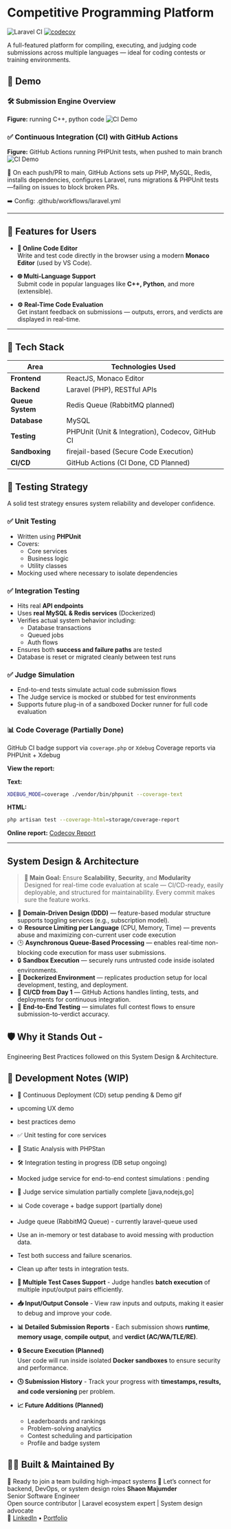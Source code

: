 # Competitive Programming Platform

![Laravel CI](https://github.com/ShaonMajumder/competitive-programming-platform/actions/workflows/laravel.yml/badge.svg)
[![codecov](https://codecov.io/gh/ShaonMajumder/competitive-programming-platform/branch/main/graph/badge.svg)](https://codecov.io/gh/ShaonMajumder/competitive-programming-platform)

A full-featured platform for compiling, executing, and judging code submissions across multiple languages — ideal for coding contests or training environments.

## 🚀 Demo

### 🛠️ Submission Engine Overview

**Figure:** running C++, python code
![CI Demo](screenshots/cp_2025-05-19%2012-25-57.gif)

### ✅ Continuous Integration (CI) with GitHub Actions

**Figure:** GitHub Actions running PHPUnit tests, when pushed to main branch
![CI Demo](screenshots/ci_2025-05-19%2012-25-57.gif)

🔄 On each push/PR to main, GitHub Actions sets up PHP, MySQL, Redis, installs dependencies, configures Laravel, runs migrations & PHPUnit tests—failing on issues to block broken PRs.

➡️ Config: .github/workflows/laravel.yml

---

## 🎯 Features for Users

-   **📝 Online Code Editor**  
    Write and test code directly in the browser using a modern **Monaco Editor** (used by VS Code).

-   **🌐 Multi-Language Support**  
    Submit code in popular languages like **C++, Python**, and more (extensible).

-   **⚙️ Real-Time Code Evaluation**  
    Get instant feedback on submissions — outputs, errors, and verdicts are displayed in real-time.

---

## 🧰 Tech Stack

| Area             | Technologies Used                                |
| ---------------- | ------------------------------------------------ |
| **Frontend**     | ReactJS, Monaco Editor                           |
| **Backend**      | Laravel (PHP), RESTful APIs                      |
| **Queue System** | Redis Queue (RabbitMQ planned)                   |
| **Database**     | MySQL                                            |
| **Testing**      | PHPUnit (Unit & Integration), Codecov, GitHub CI |
| **Sandboxing**   | firejail-based (Secure Code Execution)           |
| **CI/CD**        | GitHub Actions (CI Done, CD Planned)             |

## 🧪 Testing Strategy

A solid test strategy ensures system reliability and developer confidence.

### ✅ Unit Testing

-   Written using **PHPUnit**
-   Covers:
    -   Core services
    -   Business logic
    -   Utility classes
-   Mocking used where necessary to isolate dependencies

### ✅ Integration Testing

-   Hits real **API endpoints**
-   Uses **real MySQL & Redis services** (Dockerized)
-   Verifies actual system behavior including:
    -   Database transactions
    -   Queued jobs
    -   Auth flows
-   Ensures both **success and failure paths** are tested
-   Database is reset or migrated cleanly between test runs

### ✅ Judge Simulation

-   End-to-end tests simulate actual code submission flows
-   The Judge service is mocked or stubbed for test environments
-   Supports future plug-in of a sandboxed Docker runner for full code evaluation

### 📊 Code Coverage (Partially Done)

GitHub CI badge support via `coverage.php` or `Xdebug`
Coverage reports via PHPUnit + Xdebug

**View the report:**

**Text:**

```bash
XDEBUG_MODE=coverage ./vendor/bin/phpunit --coverage-text
```

**HTML:**

```bash
php artisan test --coverage-html=storage/coverage-report
```

**Online report:** [Codecov Report](https://app.codecov.io/gh/ShaonMajumder/competitive-programming-platform)

---

## System Design & Architecture

> **🎯 Main Goal:** Ensure **Scalability**, **Security**, and **Modularity**  
> Designed for real-time code evaluation at scale — CI/CD-ready, easily deployable, and structured for maintainability.
> Every commit makes sure the feature works.

-   🧩 **Domain-Driven Design (DDD)** — feature-based modular structure supports toggling services (e.g., subscription model).
-   ⚙️ **Resource Limiting per Language** (CPU, Memory, Time) — prevents abuse and maximizing con-current user code execution
-   🕒 **Asynchronous Queue-Based Processing** — enables real-time non-blocking code execution for mass user submissions.
-   🔒 **Sandbox Execution** — securely runs untrusted code inside isolated environments.
-   🐳 **Dockerized Environment** — replicates production setup for local development, testing, and deployment.
-   🚀 **CI/CD from Day 1** — GitHub Actions handles linting, tests, and deployments for continuous integration.
-   🧪 **End-to-End Testing** — simulates full contest flows to ensure submission-to-verdict accuracy.

## 🛡️ Why it Stands Out -

Engineering Best Practices followed on this System Design & Architecture.

## 🧠 Development Notes (WIP)

-   🚧 Continuous Deployment (CD) setup pending & Demo gif
-   upcoming UX demo
-   best practices demo
-   ✅ Unit testing for core services
-   🧹 Static Analysis with PHPStan
-   🛠️ Integration testing in progress (DB setup ongoing)
-   Mocked judge service for end-to-end contest simulations : pending
-   🔄 Judge service simulation partially complete [java,nodejs,go]
-   📊 Code coverage + badge support (partially done)
-   Judge queue (RabbitMQ Queue) - currently laravel-queue used
-   Use an in-memory or test database to avoid messing with production data.
-   Test both success and failure scenarios.
-   Clean up after tests in integration tests.
-   **🔁 Multiple Test Cases Support** - Judge handles **batch execution** of multiple input/output pairs efficiently.
-   **📥 Input/Output Console** - View raw inputs and outputs, making it easier to debug and improve your code.
-   **📊 Detailed Submission Reports** - Each submission shows **runtime**, **memory usage**, **compile output**, and **verdict (AC/WA/TLE/RE)**.
-   **🔒 Secure Execution (Planned)**  
    User code will run inside isolated **Docker sandboxes** to ensure security and performance.
-   **🕓 Submission History** - Track your progress with **timestamps, results, and code versioning** per problem.

-   **📈 Future Additions (Planned)**
    -   Leaderboards and rankings
    -   Problem-solving analytics
    -   Contest scheduling and participation
    -   Profile and badge system

## 👨‍💻 Built & Maintained By

👔 Ready to join a team building high-impact systems
📨 Let’s connect for backend, DevOps, or system design roles
**Shaon Majumder**  
Senior Software Engineer  
Open source contributor | Laravel ecosystem expert | System design advocate  
🔗 [LinkedIn](https://linkedin.com/in/shaonmajumder) • [Portfolio](https://github.com/ShaonMajumder)
